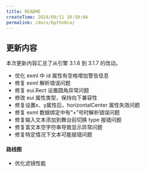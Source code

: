 ```yaml
---
title: README
createTime: 2024/09/11 10:50:04
permalink: /docs/bpthn0ca/
---
```

## 更新内容

本次更新内容汇总了从引擎 3.1.6 到 3.1.7 的改动。

* 优化 exml 中 id 属性有空格增加警告信息
* 修复 exml 解析错误问题
* 修复 eui.Rect 设置圆角异常问题
* 修改 eui 属性类型，保持向下兼容性
* 修复设置x、y属性后，horizontalCenter 属性失效问题
* 修复 exml 数据绑定中有“+”号时解析错误问题
* 修复输入文本添加到舞台前切换 type 报错问题
* 修复富文本空字符串导致显示异常问题
* 修复特定情况下文本可能报错问题

#### 路线图
* 优化滤镜性能